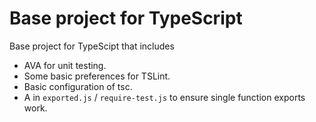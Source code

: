 # Base project for TypeScript

Base project for TypeScipt that includes

 * AVA for unit testing.
 * Some basic preferences for TSLint.
 * Basic configuration of tsc.
 * A in `exported.js` / `require-test.js` to ensure single function exports work.

